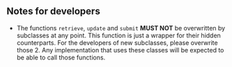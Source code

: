 ## Notes for developers

- The functions `retrieve`, `update` and `submit` **MUST NOT** be overwritten by subclasses at any point. This function is just a wrapper for
  their hidden counterparts. For the developers of new subclasses, please overwrite those 2. Any implementation that 
  uses these classes will be expected to be able to call those functions.